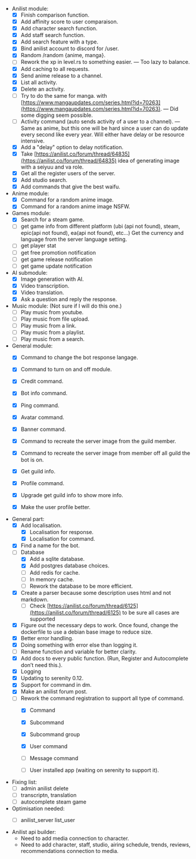 - Anilist module:
  - [X] Finish comparison function.
  - [X] Add affinity score to user comparaison.
  - [X] Add character search function.
  - [X] Add staff search function.
  - [X] Add search feature with a type.
  - [X] Bind anilist account to discord for /user.
  - [X] Random /random {anime, manga}.
  - [ ] Rework the xp in level.rs to something easier. — Too lazy to balance.
  - [X] Add caching to all requests.
  - [X] Send anime release to a channel.
  - [X] List all activity.
  - [X] Delete an activity.
  - [ ] Try to do the same for manga.
    with [https://www.mangaupdates.com/series.html?id=70263](https://www.mangaupdates.com/series.html?id=70263).
    — Did some digging seem possible.
  - [ ] Activity command (auto sends activity of a user to a channel).
    — Same as anime, but this one will be hard since
    a user can do update every second like every year. Will either have delay or be resource intensive.
  - [X] Add a "delay" option to delay notification.
  - [X] Take [https://anilist.co/forum/thread/64835](https://anilist.co/forum/thread/64835) idea of generating image
    with a seiyuu and va role.
  - [X] Get all the register users of the server.
  - [X] Add studio search.
  - [X] Add commands that give the best waifu.

- Anime module:
  - [X] Command for a random anime image.
  - [X] Command for a random anime image NSFW.

- Games module:
  - [X] Search for a steam game.
  - [ ] get game info from different platform (ubi (api not found), steam, epic(api not found), ea(api not found),
    etc…)
    Get the currency and language from the server language setting.
  - [ ] get player stat
  - [ ] get free promotion notification
  - [ ] get game release notification
  - [ ] get game update notification

- AI submodule:
  - [X] Image generation with AI.
  - [X] Video transcription.
  - [X] Video translation.
  - [X] Ask a question and reply the response.

- Music module: (Not sure if I will do this one.)
  - [ ] Play music from youtube.
  - [ ] Play music from file upload.
  - [ ] Play music from a link.
  - [ ] Play music from a playlist.
  - [ ] Play music from a search.

- General module:
  - [X] Command to change the bot response langage.
  - [X] Command to turn on and off module.
  - [X] Credit command.
  - [X] Bot info command.
  - [X] Ping command.
  - [X] Avatar command.
  - [X] Banner command.
  - [X] Command to recreate the server image from the guild member.
  - [X] Command to recreate the server image from member off all guild the bot is on.
  - [X] Get guild info.
  - [X] Profile command.
  - [X] Upgrade get guild info to show more info.
  - [X] Make the user profile better.


- General part:
  - [X] Add localisation.
    - [X] Localisation for response.
    - [X] Localisation for command.
  - [X] Find a name for the bot.
  - [ ] Database
    - [x] Add a sqlite database.
    - [X] Add postgres database choices.
    - [ ] Add redis for cache.
    - [ ] In memory cache.
    - [ ] Rework the database to be more efficient.
  - [X] Create a parser because some description uses html and not markdown.
    - [ ] Check [https://anilist.co/forum/thread/6125](https://anilist.co/forum/thread/6125) to be sure all cases
      are
      supported
  - [X] Figure out the necessary deps to work. Once found, change the dockerfile to use a debian base image to reduce
    size.
  - [X] Better error handling.
  - [X] Doing something with error else than logging it.
  - [ ] Rename function and variable for better clarity.
  - [X] Add docs to every public function.
    (Run, Register and Autocomplete don’t need this.).
  - [X] Logging
  - [X] Updating to serenity 0.12.
  - [X] Support for command in dm.
  - [X] Make an anilist forum post.
  - [ ] Rework the command registration to support all type of command.
    - [X] Command
    - [X] Subcommand
    - [X] Subcommand group
    - [X] User command
    - [ ] Message command
    - [ ] User installed app (waiting on serenity to support it).


- Fixing list:
  - [ ] admin anilist delete
  - [ ] transcriptn, translation
  - [ ] autocomplete steam game

- Optimisation needed:
  - [ ] anilist_server list_user


- Anilist api builder:
  - Need to add media connection to character.
  - Need to add character, staff, studio, airing schedule, trends, reviews, recommendations connection to media.
